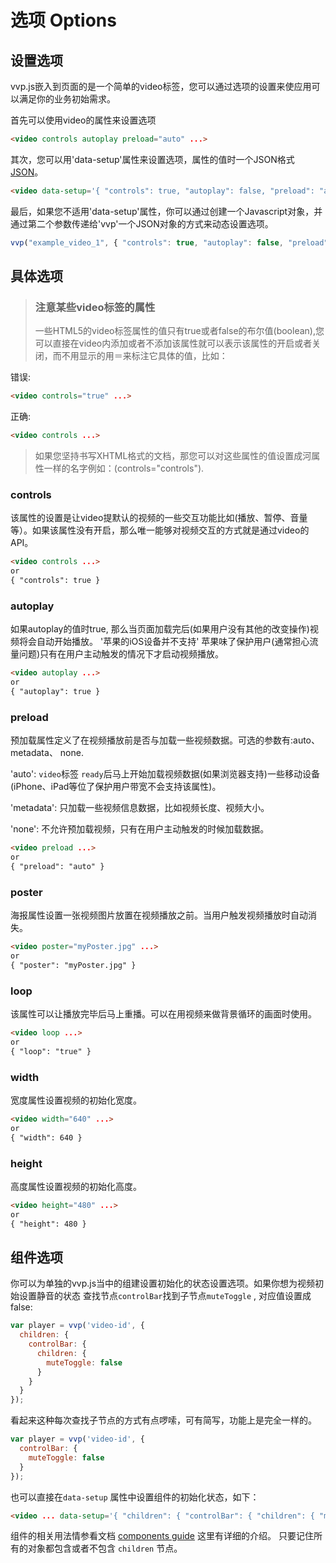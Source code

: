 选项 Options
=======

设置选项
---------------

vvp.js嵌入到页面的是一个简单的video标签，您可以通过选项的设置来使应用可以满足你的业务初始需求。

首先可以使用video的属性来设置选项

```html
<video controls autoplay preload="auto" ...>
```

其次，您可以用'data-setup'属性来设置选项，属性的值时一个JSON格式[JSON](http://json.org/example.html)。

```html
<video data-setup='{ "controls": true, "autoplay": false, "preload": "auto" }'...>
```

最后，如果您不适用'data-setup'属性，你可以通过创建一个Javascript对象，并通过第二个参数传递给'vvp'一个JSON对象的方式来动态设置选项。

```js
vvp("example_video_1", { "controls": true, "autoplay": false, "preload": "auto" });
```


具体选项
------------------

> ### 注意某些video标签的属性 ###
> 一些HTML5的video标签属性的值只有true或者false的布尔值(boolean),您可以直接在video内添加或者不添加该属性就可以表示该属性的开启或者关闭，而不用显示的用＝来标注它具体的值，比如：

错误:
```html
<video controls="true" ...>
```

正确:
```html
<video controls ...>
```

> 如果您坚持书写XHTML格式的文档，那您可以对这些属性的值设置成河属性一样的名字例如：(controls="controls").


### controls ###
该属性的设置是让video提默认的视频的一些交互功能比如(播放、暂停、音量等）。如果该属性没有开启，那么唯一能够对视频交互的方式就是通过video的API。
```html
<video controls ...>
or
{ "controls": true }
```


### autoplay ###
如果autoplay的值时true, 那么当页面加载完后(如果用户没有其他的改变操作)视频将会自动开始播放。
'苹果的iOS设备并不支持' 苹果味了保护用户(通常担心流量问题)只有在用户主动触发的情况下才启动视频播放。
```html
<video autoplay ...>
or
{ "autoplay": true }
```


### preload ###
预加载属性定义了在视频播放前是否与加载一些视频数据。可选的参数有:auto、 metadata、 none.

'auto':  `video`标签 `ready`后马上开始加载视频数据(如果浏览器支持)一些移动设备(iPhone、iPad等位了保护用户带宽不会支持该属性)。

'metadata': 只加载一些视频信息数据，比如视频长度、视频大小。

'none': 不允许预加载视频，只有在用户主动触发的时候加载数据。
```html
<video preload ...>
or
{ "preload": "auto" }
```


### poster ###
海报属性设置一张视频图片放置在视频播放之前。当用户触发视频播放时自动消失。
```html
<video poster="myPoster.jpg" ...>
or
{ "poster": "myPoster.jpg" }
```


### loop ###
该属性可以让播放完毕后马上重播。可以在用视频来做背景循环的画面时使用。
```html
<video loop ...>
or
{ "loop": "true" }
```


### width ###
宽度属性设置视频的初始化宽度。
```html
<video width="640" ...>
or
{ "width": 640 }
```


### height ###
高度属性设置视频的初始化高度。
```html
<video height="480" ...>
or
{ "height": 480 }
```

组件选项
-----------------

你可以为单独的vvp.js当中的组建设置初始化的状态设置选项。如果你想为视频初始设置静音的状态 查找节点`controlBar`找到子节点`muteToggle` , 对应值设置成false:

```javascript
var player = vvp('video-id', {
  children: {
    controlBar: {
      children: {
        muteToggle: false
      }
    }
  }
});
```

看起来这种每次查找子节点的方式有点啰嗦，可有简写，功能上是完全一样的。

```javascript
var player = vvp('video-id', {
  controlBar: {
    muteToggle: false
  }
});
```

也可以直接在`data-setup` 属性中设置组件的初始化状态，如下：

```html
<video ... data-setup='{ "children": { "controlBar": { "children": { "muteToggle": false } } } }'></video>
```

组件的相关用法情参看文档 [components guide](components.md) 这里有详细的介绍。
只要记住所有的对象都包含或者不包含 `children` 节点。

